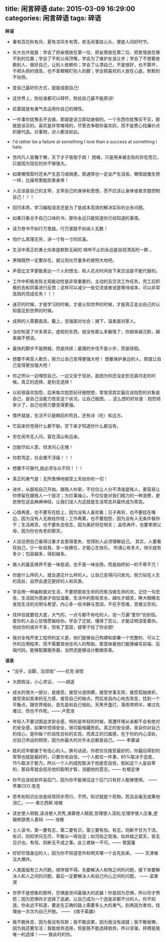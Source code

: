 title: 闲言碎语
date: 2015-03-09 16:29:00
categories: 闲言碎语
tags: 碎语
---

__碎语__

- 春有百花秋有月，夏有凉风冬有雪。若无闲事挂心头，便是人间好时节。

- 长大也许就是：学会了把亲情放在第一位、把友情放在第二位、把爱情放在够不到的位置；学会了不和父母顶嘴，学会为了维护友谊让步；学会了不想着依赖别人，做好自己，让别人依赖你；学会了认清自己，不是很好，也不算坏，不把头扬的很高，也不拿眼睛盯别人的脚；学会把喜欢的人放在心底，默默的不张扬。

- 爱自己最好的方式，就是成就自己!

- 这世界上，败给谁都可以释怀，败给自己最不能原谅!

- 启蒙就是有勇气去运用你自己的理性。

- 一件事你犹豫去不去做，那就是该立即动身做的。一个东西你犹豫买不买，那就是该买的。喜欢是非常难得的，尽管去争取你喜欢的，而不是费心找廉价点的替代品。对事物，对人都该如此。

- I'd rather be a failure at something I love than a success at something I hate.

- 世间凡人皆慵于懒，天下才子皆毁于疏！ 困难，只是用来被击败的存在而已，只是因为现在的你不够强大。

- 如果懒惰暂时还未产生恶习或祸患，那通常也一定会产生沮丧。懒惰就像生锈一样，比操劳更能损害身体！

- 人应该是自己的主宰，主宰自己的身体和思想，而不应该让身体或者贪婪控制自己！！！

- 回归本质，学习编程语言还是为了低成本高效的解决实际的业务问题。

- 如果只看合乎自己口味的书，那你永远只能知道你已经知道的事情。

- 读万卷书不如行万里路，行万里路不如阅人无数！

- 怕什么真理无穷，进一寸有一寸的欢喜。

- 生活中真正的勇士向来是默默无闻的 喧哗不止的永远是自视清高的一群 。

- 黑暗既然一定要存在，就让阳光尽量多的普照大地吧。

- 声音比文字更能表达一个人的想法，和人花点时间坐下来交谈是不能代替的。

- 工作中积极发挥主观能动性是非常重要的，主动的去交流工作任务，完工后积极的去和同事进行反馈；这样可以减少一些交流或者说是等待成本，可以非常高效的完成任务！！！

- 迷茫的时候，才是学习的时候，才是认知世界的时候，才是真正走出自己的认知面见到世界的时候。

- 成熟的人需要面具。戴上，坚强面对社会；摘下，温柔面对家人。

- 当你知道了许多真实，虚假的东西，就没有那么多酸情了，你越来越沉默，越来越不想说。

- 最快的脚步不是跨越，而是持续；最慢的步伐不是小步，而是徘徊。

- 想要不再受人欺负，努力让自己变得更强大吧！ 想要保护身边的人，那就让自己变得更加强大吧！

- 你之所以一边埋怨自己，一边又安于现状，是因为你还没走到无路可走的时候。真正的选择，是别无选择！

- 以前很喜欢抱怨，后来每次抱怨前仔细想想，常发现其实最应该抱怨的对象是自己，是自己没能力改变这个状况，让自己脱困。... 这么想的好处是：抱怨频率少了，自己也努力要变得更强。

- 情怀就是，生活不只是眼前的苟且，还有诗（吃）和远方。

- 忙起来你觉得什么都不缺，空下来才知道你什么都没有。

- 穷在闹市无人问，富在深山有远亲。

- 岂能尽如人意，但求问心无愧！

- 你若笃定，社会便不浮躁！！！

- 想要不可替代,就必须与众不同！！！

- 真正的勇气是：无所畏惧地接受上天给你的一切！

- 进步，从鄙视自己开始。跟贱人吵架，不仅仅让人分不清谁是贱人，更容易让你停留在跟贱人一个层次；为烂事操心，不仅仅是对我们精力的一种浪费，更悲惨在这会麻痹神经，让我们误人为这就是生活常态并最终成为常态。

- 心情再差，也不要写在脸上，因为没有人喜欢看；日子再穷，也不要挂在嘴边，因为没有人无故给你钱；工作再累，也不要抱怨，因为没有人无条件替你干；生活再苦，也不要失去信念，因为美好将在明天； 品性再坏，也要孝顺父母，因为你也有老的那天。

- 人往往把自己看得过重才会患得患失，觉得别人必须理解自己。 其实，人要看轻自己，少一些自我，多一些换位，才能心生快乐。 所谓心有多大，快乐就有多少；包容越多，得到越多。

- 做人的最高境界不是一味低调，也不是一味张扬，而是始终如一的不卑不亢！

- 你是什么样的人，就会遇见什么样的人。让自己变得闪闪发光，努力站在人生的高处，自然会遇见更好的人和风景。

- 学会用一种幽默面对生活，不要把那些生命的历练当做生命的坎，记住一句忠告，生活因为感谢才倍加温暖，生活中的那些苦水，越吐才越苦，睁大眼睛去发现生活的光明与希望，内心多一些冷静与宽阔，不在乎苦难，苦难又奈何。

- 找伴侣就要找大度，大气的，一点亏都不肯吃的人，说一万遍“爱你”也别信。爱你的人会心甘情愿输给你。学会了迁就，懂得了忍让，才能证明深爱着你。他给你的或许不多，但有了宽容，就等于给了你全部!

- 我对全栈开发工程师的定义是，他们能够自己构建和部署一个完整的、可以工作的应用程序，而不需要其他任何人的帮助。那意味着他们能够编写前端、后端代码，能够配置服务器，当然还能够设计数据库表。



__语录__

- “没手，没脚，没烦恼” ——尼克·胡哲

- 大胆假设，小心求证。 ——胡适

- 成长的很大一部分，是接受。接受分道扬镳，接受世事无常，接受孤独挫折，接受突如其来的无力感，接受自己的缺点。然后发自内心地去改变，找到一个平衡点。跟世界相处，首先是和自己相处。天黑开盏灯，落雨带把伞，难过先难过，但也不作死。—— 卢思浩

- 年轻人不要试图追求安全感，特别是年轻的时候，周遭环境从来都不会有绝对的安全感，如果你觉得安全，很可能暗藏危机。真正的安全感，来自你对自己的信心，是你每个阶段性目标的实现，而真正的归属感，在于你的内心深处，对自己命运的把控，因为你最大的对手永远都是自己。—— 李嘉诚

- 胜利迟早都属于有信心的人。换句话说，你若仅仅接受最好的，你最后得到的常常也就是最好的，只要你有自信。一个人胜任一件事，85%取决于态度，15%取决于智力，所以一个人的成败取决于他是否自信，假如这个人是自卑的，那自卑就会扼杀他的聪明才智，消磨他的意志。—— 杜根定律

- 你不应该给软件装后门，因为你不能保证这个后门只有好人能够使用。  —— 苹果CEO 库克

- 思考和知识应该是经常同步而行。不然，知识就是个死物，而且会毫无成果地消亡。—— 弗兰西斯.培根

- 读史使人明智,读诗使人灵秀,演算使人精密,哲理使人深刻,伦理学使人庄重,逻辑修辞使人善辩. —— 培根

- 士人读书，第一要有志，第二要有识，第三要有恒。有志，则断不甘为下流。有识，则知学问无尽，不敢以一得自足；如河伯之观海，如井蛙之窥天，皆无见识也。有恒，则断无不成之事。此三者缺一不可。—— 曾国藩

- 好好珍惜身边的人，因为你不知道意外和明天哪一个会先到来。 —— 天津塘沽大爆炸。

- 人类面临有三大问题，顺序错不得。先要解决人和物之间的问题，接下来要解决人和人之间的问题，最后一定要解决人和自己内心之间的问题。 —— 梁漱溟

- 世界不是想象的那样，恐惧是世间最强大的武器！你是因为恐惧，所以你才愤怒；因为恐惧你才选择了逃避，让自己成为一个连是非都不分的人，你不知道，你永远不知道，要走在正确的路上需要多么大的勇气。别再因为害怕，找理由一次次为自己开脱。 —— 《痞子英雄》

- 我不敢休息，因为我没有存款；我不敢说累，因为我没有成就；我不敢偷懒，因为我还要生活；我能放弃选择，但是我不能选择放弃。所以坚强，拼搏是我唯一的选择！——  致此时的你。




